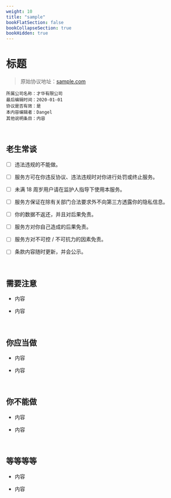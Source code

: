 ```yaml
---
weight: 10
title: "sample"
bookFlatSection: false
bookCollapseSection: true
bookHidden: true
---
```


# 标题

> 原始协议地址：[sample.com](https://sample.com)
```
所属公司名称：才华有限公司
最后编辑时间：2020-01-01
协议是否有效：是
本内容编辑者：Dangel
其他说明条目：内容
```

<br />

## 老生常谈

- [ ] 违法违规的不能做。

- [ ] 服务方可在你违反协议、违法违规时对你进行处罚或终止服务。

- [ ] 未满 18 周岁用户请在监护人指导下使用本服务。

- [ ] 服务方保证在除有关部门合法要求外不向第三方透露你的隐私信息。

- [ ] 你的数据不返还，并且对后果免责。

- [ ] 服务方对你自己造成的后果免责。

- [ ] 服务方对不可控 / 不可抗力的因素免责。

- [ ] 条款内容随时更新，并会公示。

<br />

## 需要注意

- 内容

- 内容

<br />

## 你应当做

- 内容

- 内容

<br />

## 你不能做

- 内容

- 内容

<br />

## 等等等等

- 内容

- 内容

<br />

<br />